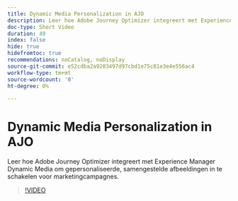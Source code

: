 ```yaml
---
title: Dynamic Media Personalization in AJO
description: Leer hoe Adobe Journey Optimizer integreert met Experience Manager Dynamic Media om gepersonaliseerde, samengestelde afbeeldingen in te schakelen voor marketingcampagnes.
doc-type: Short Video
duration: 49
index: false
hide: true
hidefromtoc: true
recommendations: noCatalog, noDisplay
source-git-commit: e52cdba2a9203497d97cbd1e75c81e3e4e556ac4
workflow-type: tm+mt
source-wordcount: '0'
ht-degree: 0%

---
```



# Dynamic Media Personalization in AJO

Leer hoe Adobe Journey Optimizer integreert met Experience Manager Dynamic Media om gepersonaliseerde, samengestelde afbeeldingen in te schakelen voor marketingcampagnes.

<!-- 62_S520_3442520_48_dynamic-media-personalization-in-ajo -->
>[!VIDEO](https://video.tv.adobe.com/v/3458201/?learn=on&enablevpops=true)
